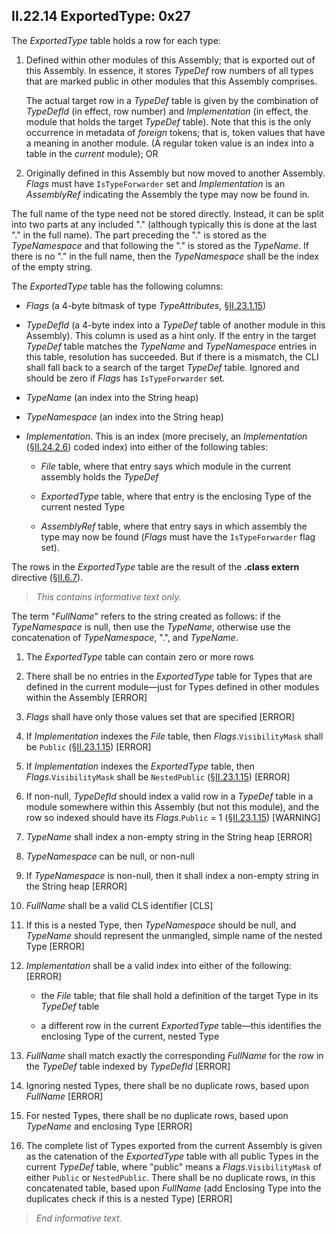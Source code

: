 ## II.22.14 ExportedType: 0x27

The _ExportedType_ table holds a row for each type:

 1. Defined within other modules of this Assembly; that is exported out of this Assembly. In essence, it stores _TypeDef_ row numbers of all types that are marked public in other modules that this Assembly comprises.
 
    The actual target row in a _TypeDef_ table is given by the combination of _TypeDefId_ (in effect, row number) and _Implementation_ (in effect, the module that holds the target _TypeDef_ table).  Note that this is the only occurrence in metadata of *foreign* tokens; that is, token values that have a meaning in another module. (A regular token value is an index into a table in the *current* module); OR

 2. Originally defined in this Assembly but now moved to another Assembly. _Flags_ must have `IsTypeForwarder` set and _Implementation_ is an _AssemblyRef_ indicating the Assembly the type may now be found in.

The full name of the type need not be stored directly.  Instead, it can be split into two parts at any included "." (although typically this is done at the last "." in the full name). The part preceding the "." is stored as the _TypeNamespace_ and that following the "." is stored as the _TypeName_. If there is no "." in the full name, then the _TypeNamespace_ shall be the index of the empty string.

The _ExportedType_ table has the following columns:

 * _Flags_ (a 4-byte bitmask of type _TypeAttributes_, §[II.23.1.15](ii.23.1.15-flags-for-types-typeattributes.md))

 * _TypeDefId_ (a 4-byte index into a _TypeDef_ table of another module in this Assembly). This column is used as a hint only. If the entry in the target _TypeDef_ table matches the _TypeName_ and _TypeNamespace_ entries in this table, resolution has succeeded. But if there is a mismatch, the CLI shall fall back to a search of the target _TypeDef_ table. Ignored and should be zero if _Flags_ has `IsTypeForwarder` set.

 * _TypeName_ (an index into the String heap)

 * _TypeNamespace_ (an index into the String heap)

 * _Implementation_. This is an index (more precisely, an _Implementation_ (§[II.24.2.6](ii.24.2.6-metadata-stream.md)) coded index) into either of the following tables:

     * _File_ table, where that entry says which module in the current assembly holds the _TypeDef_

     * _ExportedType_ table, where that entry is the enclosing Type of the current nested Type

     * _AssemblyRef_ table, where that entry says in which assembly the type may now be found (_Flags_ must have the `IsTypeForwarder` flag set).

The rows in the _ExportedType_ table are the result of the **.class extern** directive (§[II.6.7](ii.6.7-exported-type-definitions.md)).

> _This contains informative text only._

 The term "_FullName_" refers to the string created as follows: if the _TypeNamespace_ is null, then use the _TypeName_, otherwise use the concatenation of _TypeNamespace_, ".", and _TypeName_.

 1. The _ExportedType_ table can contain zero or more rows

 2. There shall be no entries in the _ExportedType_ table for Types that are defined in the current module&mdash;just for Types defined in other modules within the Assembly \[ERROR\]

 3. _Flags_ shall have only those values set that are specified \[ERROR\]

 4. If _Implementation_ indexes the _File_ table, then _Flags_.`VisibilityMask` shall be `Public` (§[II.23.1.15](ii.23.1.15-flags-for-types-typeattributes.md)) \[ERROR\]

 5. If _Implementation_ indexes the _ExportedType_ table, then _Flags_.`VisibilityMask` shall be `NestedPublic` (§[II.23.1.15](ii.23.1.15-flags-for-types-typeattributes.md)) \[ERROR\]

 6. If non-null, _TypeDefId_ should index a valid row in a _TypeDef_ table in a module somewhere within this Assembly (but not this module), and the row so indexed should have its _Flags_.`Public` = 1 (§[II.23.1.15](ii.23.1.15-flags-for-types-typeattributes.md)) \[WARNING\]

 7. _TypeName_ shall index a non-empty string in the String heap \[ERROR\]

 8. _TypeNamespace_ can be null, or non-null

 9. If _TypeNamespace_ is non-null, then it shall index a non-empty string in the String heap \[ERROR\]

10. _FullName_ shall be a valid CLS identifier \[CLS\]

 11. If this is a nested Type, then _TypeNamespace_ should be null, and _TypeName_ should represent the unmangled, simple name of the nested Type \[ERROR\]

 12. _Implementation_ shall be a valid index into either of the following: \[ERROR\]

     * the _File_ table; that file shall hold a definition of the target Type in its _TypeDef_ table

     * a different row in the current _ExportedType_ table&mdash;this identifies the enclosing Type of the current, nested Type

 13. _FullName_ shall match exactly the corresponding _FullName_ for the row in the _TypeDef_ table indexed by _TypeDefId_ \[ERROR\]

 14. Ignoring nested Types, there shall be no duplicate rows, based upon _FullName_ \[ERROR\]

 15. For nested Types, there shall be no duplicate rows, based upon _TypeName_ and enclosing Type \[ERROR\]

 16. The complete list of Types exported from the current Assembly is given as the catenation of the _ExportedType_ table with all public Types in the current _TypeDef_ table, where "public" means a _Flags_.`VisibilityMask` of either `Public` or `NestedPublic`. There shall be no duplicate rows, in this concatenated table, based upon _FullName_ (add Enclosing Type into the duplicates check if this is a nested Type) \[ERROR\]

> _End informative text._
